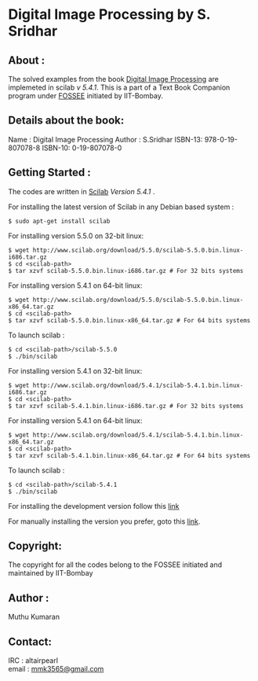 Digital Image Processing by S. Sridhar
=========================================

About :
-------
The solved examples from the book [Digital Image Processing](http://www.amazon.com/Digital-Image-Processing-Sridhar/dp/0198070780/ref=sr_1_1?ie=UTF8&qid=1404122008&sr=8-1&keywords=digital+image+processing+sridhar) are implemeted in scilab *v 5.4.1*. This is a part of a Text Book Companion program under [FOSSEE](http://www.scilab.in/) initiated by IIT-Bombay.

Details about the book:
-----------------------
Name : Digital Image Processing
Author : S.Sridhar
ISBN-13: 978-0-19-807078-8
ISBN-10: 0-19-807078-0

Getting Started :
-----------------
The codes are written in [Scilab](http://www.scilab.org/) *Version 5.4.1* . 

For installing the latest version of Scilab in any Debian based system :
```
$ sudo apt-get install scilab
```
For installing version 5.5.0 on 32-bit linux:
```
$ wget http://www.scilab.org/download/5.5.0/scilab-5.5.0.bin.linux-i686.tar.gz
$ cd <scilab-path>
$ tar xzvf scilab-5.5.0.bin.linux-i686.tar.gz # For 32 bits systems
```
For installing version 5.4.1 on 64-bit linux:
```
$ wget http://www.scilab.org/download/5.5.0/scilab-5.5.0.bin.linux-x86_64.tar.gz
$ cd <scilab-path>
$ tar xzvf scilab-5.5.0.bin.linux-x86_64.tar.gz # For 64 bits systems
```
To launch scilab :
```
$ cd <scilab-path>/scilab-5.5.0
$ ./bin/scilab
```    
For installing version 5.4.1 on 32-bit linux:
```
$ wget http://www.scilab.org/download/5.4.1/scilab-5.4.1.bin.linux-i686.tar.gz
$ cd <scilab-path>
$ tar xzvf scilab-5.4.1.bin.linux-i686.tar.gz # For 32 bits systems
```
For installing version 5.4.1 on 64-bit linux:
```
$ wget http://www.scilab.org/download/5.4.1/scilab-5.4.1.bin.linux-x86_64.tar.gz
$ cd <scilab-path>
$ tar xzvf scilab-5.4.1.bin.linux-x86_64.tar.gz # For 64 bits systems
```
To launch scilab :
```
$ cd <scilab-path>/scilab-5.4.1
$ ./bin/scilab
```    
For installing the development version follow this [link](http://wiki.nosdigitais.teia.org.br/Scilab)

For manually installing the version you prefer, goto this [link](http://www.scilab.org/download/5.5.0).

Copyright:
----------
The copyright for all the codes belong to the FOSSEE initiated and maintained by IIT-Bombay

Author :
---------
   Muthu Kumaran

Contact:
--------
  IRC       : altairpearl    
  email     : mmk3565@gmail.com


